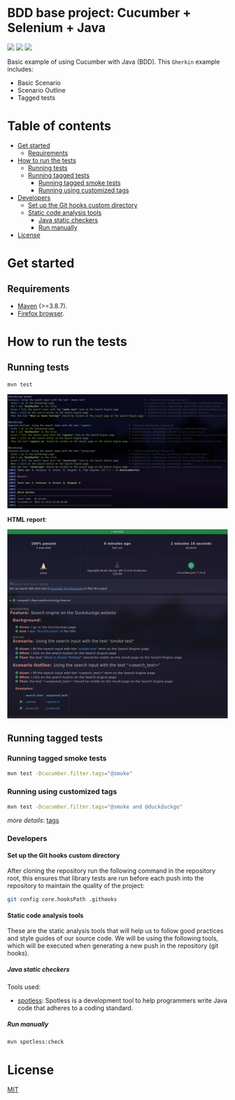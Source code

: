# BDD base project: Cucumber + Selenium + Java

![](https://img.shields.io/badge/-Linux-grey?logo=linux)
![](https://img.shields.io/badge/license-MIT-green)
![](https://img.shields.io/github/stars/eccanto)

Basic example of using Cucumber with Java (BDD). This `Gherkin` example includes:
- Basic Scenario
- Scenario Outline
- Tagged tests

# Table of contents

* [Get started](#get-started)
  * [Requirements](#requirements)
* [How to run the tests](#how-to-run-the-tests)
  * [Running tests](#running-tests)
  * [Running tagged tests](#running-tagged-tests)
    * [Running tagged smoke tests](#running-tagged-smoke-tests)
    * [Running using customized tags](#running-using-customized-tags)
* [Developers](#developers)
  * [Set up the Git hooks custom directory](#set-up-the-git-hooks-custom-directory)
  * [Static code analysis tools](#static-code-analysis-tools)
    * [Java static checkers](#java-static-checkers)
    * [Run manually](#run-manually)
* [License](#license)

# Get started

## Requirements

* [Maven](https://maven.apache.org/) (>=3.8.7).
* [Firefox browser](https://www.mozilla.org/en-US/firefox/new/).

# How to run the tests

## Running tests

```bash
mvn test
```

![Output](./docs/images/report_console.png "Report console")

**HTML report**:

![Output](./docs/images/report_html.png "Report HTML")

## Running tagged tests

### Running tagged smoke tests

```bash
mvn test -Dcucumber.filter.tags="@smoke"
```

### Running using customized tags

```bash
mvn test -Dcucumber.filter.tags="@smoke and @duckduckgo"
```

*more details*: [tags](https://cucumber.io/docs/cucumber/api/?lang=java#running-a-subset-of-scenarios)

### Developers

#### Set up the Git hooks custom directory

After cloning the repository run the following command in the repository root, this ensures that library tests are run
before each push into the repository to maintain the quality of the project:

```bash
git config core.hooksPath .githooks
```

#### Static code analysis tools

These are the static analysis tools that will help us to follow good practices and style guides of our source code. We
will be using the following tools, which will be executed when generating a new push in the repository (git hooks).

##### Java static checkers

Tools used:

* [spotless](https://github.com/diffplug/spotless): Spotless is a development tool to help programmers write Java code
  that adheres to a coding standard.

##### Run manually

```bash
mvn spotless:check
```

# License

[MIT](./LICENSE)
